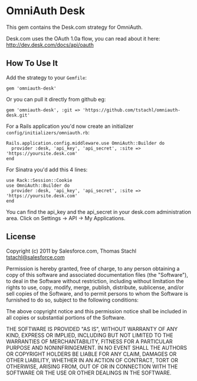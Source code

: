 # OmniAuth Desk

This gem contains the Desk.com strategy for OmniAuth.

Desk.com uses the OAuth 1.0a flow, you can read about it here: http://dev.desk.com/docs/api/oauth

## How To Use It

Add the strategy to your `Gemfile`:

    gem 'omniauth-desk'

Or you can pull it directly from github eg:

    gem 'omniauth-desk', :git => 'https://github.com/tstachl/omniauth-desk.git'

For a Rails application you'd now create an initializer `config/initializers/omniauth.rb`:

    Rails.application.config.middleware.use OmniAuth::Builder do
      provider :desk, 'api_key', 'api_secret', :site => 'https://yoursite.desk.com' 
    end

For Sinatra you'd add this 4 lines:

    use Rack::Session::Cookie
    use OmniAuth::Builder do
      provider :desk, 'api_key', 'api_secret', :site => 'https://yoursite.desk.com'
    end

You can find the api_key and the api_secret in your desk.com administration area. Click on Settings -> API -> My Applications.

## License

Copyright (c) 2011 by Salesforce.com, Thomas Stachl <tstachl@salesforce.com>

Permission is hereby granted, free of charge, to any person obtaining a copy of this software and associated documentation files (the "Software"), to deal in the Software without restriction, including without limitation the rights to use, copy, modify, merge, publish, distribute, sublicense, and/or sell copies of the Software, and to permit persons to whom the Software is furnished to do so, subject to the following conditions:

The above copyright notice and this permission notice shall be included in all copies or substantial portions of the Software.

THE SOFTWARE IS PROVIDED "AS IS", WITHOUT WARRANTY OF ANY KIND, EXPRESS OR IMPLIED, INCLUDING BUT NOT LIMITED TO THE WARRANTIES OF MERCHANTABILITY, FITNESS FOR A PARTICULAR PURPOSE AND NONINFRINGEMENT. IN NO EVENT SHALL THE AUTHORS OR COPYRIGHT HOLDERS BE LIABLE FOR ANY CLAIM, DAMAGES OR OTHER LIABILITY, WHETHER IN AN ACTION OF CONTRACT, TORT OR OTHERWISE, ARISING FROM, OUT OF OR IN CONNECTION WITH THE SOFTWARE OR THE USE OR OTHER DEALINGS IN THE SOFTWARE.